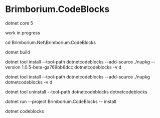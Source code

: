 # Brimborium.CodeBlocks

dotnet core 5

work in progress

cd Brimborium.Net\Brimborium.CodeBlocks

dotnet build

dotnet tool install --tool-path dotnetcodeblocks --add-source ./nupkg --version 1.0.5-beta-ga769bb6dcc dotnetcodeblocks -v d

dotnet tool install --tool-path dotnetcodeblocks --add-source ./nupkg dotnetcodeblocks -v d

dotnet tool uninstall --tool-path dotnetcodeblocks dotnetcodeblocks


dotnet run --project Brimborium.CodeBlocks -- install


dotnet codeblocks